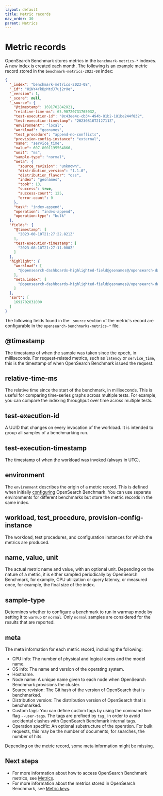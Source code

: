 ```yaml
---
layout: default
title: Metric records
nav_order: 30
parent: Metrics
---
```


# Metric records

OpenSearch Benchmark stores metrics in the `benchmark-metrics-*` indexes. A new index is created each month. The following is an example metric record stored in the `benchmark-metrics-2023-08` index:

```json
{
  "_index": "benchmark-metrics-2023-08",
  "_id": "UiNY4YkBpMtdJ7uj2rUe",
  "_version": 1,
  "_score": null,
  "_source": {
    "@timestamp": 1691702842821,
    "relative-time-ms": 65.90720731765032,
    "test-execution-id": "8c43ee4c-cb34-494b-81b2-181be244f832",
    "test-execution-timestamp": "20230810T212711Z",
    "environment": "local",
    "workload": "geonames",
    "test_procedure": "append-no-conflicts",
    "provision-config-instance": "external",
    "name": "service_time",
    "value": 607.8001195564866,
    "unit": "ms",
    "sample-type": "normal",
    "meta": {
      "source_revision": "unknown",
      "distribution_version": "1.1.0",
      "distribution_flavor": "oss",
      "index": "geonames",
      "took": 13,
      "success": true,
      "success-count": 125,
      "error-count": 0
    },
    "task": "index-append",
    "operation": "index-append",
    "operation-type": "bulk"
  },
  "fields": {
    "@timestamp": [
      "2023-08-10T21:27:22.821Z"
    ],
    "test-execution-timestamp": [
      "2023-08-10T21:27:11.000Z"
    ]
  },
  "highlight": {
    "workload": [
      "@opensearch-dashboards-highlighted-field@geonames@/opensearch-dashboards-highlighted-field@"
    ],
    "meta.index": [
      "@opensearch-dashboards-highlighted-field@geonames@/opensearch-dashboards-highlighted-field@"
    ]
  },
  "sort": [
    1691702831000
  ]
}
```

The following fields found in the `_source` section of the metric's record are configurable in the `opensearch-benchmarks-metrics-*` file.

## @timestamp

The timestamp of when the sample was taken since the epoch, in milliseconds. For request-related metrics, such as `latency` or `service_time`, this is the timestamp of when OpenSearch Benchmark issued the request.

## relative-time-ms

The relative time since the start of the benchmark, in milliseconds. This is useful for comparing time-series graphs across multiple tests. For example, you can compare the indexing throughput over time across multiple tests. 

## test-execution-id

A UUID that changes on every invocation of the workload. It is intended to group all samples of a benchmarking run.

## test-execution-timestamp

The timestamp of when the workload was invoked (always in UTC).

## environment

The `environment` describes the origin of a metric record. This is defined when initially [configuring]({{site.url}}{{site.baseurl}}/benchmark/configuring-benchmark/) OpenSearch Benchmark. You can use separate environments for different benchmarks but store the metric records in the same index.

## workload, test_procedure, provision-config-instance

The workload, test procedures, and configuration instances for which the metrics are produced.

## name, value, unit

The actual metric name and value, with an optional unit. Depending on the nature of a metric, it is either sampled periodically by OpenSearch Benchmark, for example, CPU utilization or query latency, or measured once, for example, the final size of the index.

## sample-type

Determines whether to configure a benchmark to run in warmup mode by setting it to `warmup` or `normal`. Only `normal` samples are considered for the results that are reported.

## meta

The meta information for each metric record, including the following:

- CPU info: The number of physical and logical cores and the model name.
- OS info: The name and version of the operating system.
- Hostname.
- Node name: A unique name given to each node when OpenSearch Benchmark provisions the cluster.
- Source revision: The Git hash of the version of OpenSearch that is benchmarked. 
- Distribution version: The distribution version of OpenSearch that is benchmarked. 
- Custom tags: You can define custom tags by using the command line flag `--user-tags`. The tags are prefixed by `tag_` in order to avoid accidental clashes with OpenSearch Benchmark internal tags.
- Operation specific: An optional substructure of the operation. For bulk requests, this may be the number of documents; for searches, the number of hits.

Depending on the metric record, some meta information might be missing.

## Next steps

- For more information about how to access OpenSearch Benchmark metrics, see [Metrics]({{site.url}}{{site.baseurl}}/benchmark/metrics/index/).
- For more information about the metrics stored in OpenSearch Benchmark, see [Metric keys]({{site.url}}{{site.baseurl}}/benchmark/metrics/metric-keys).
